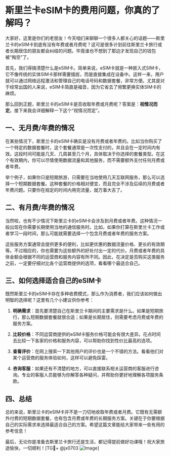 # 斯里兰卡eSIM卡的费用问题，你真的了解吗？

大家好，这里是你们的老朋友！今天咱们来聊聊一个很多人都关心的话题——斯里兰卡的eSIM卡到底有没有年费或者月费呢？这可是很多计划前往斯里兰卡旅行或者长期居住的朋友都会纠结的问题。毕竟谁也不想到了那边才发现自己的钱包被“掏空”了。

首先，我们得搞清楚什么是eSIM卡。简单来说，eSIM卡就是一种嵌入式SIM卡，它不像传统的实体SIM卡那样需要插拔，而是直接集成在设备中。这样一来，用户就可以通过网络远程激活和管理自己的电话号码和数据套餐，非常方便。尤其是对于经常出国的人来说，eSIM卡简直是福音，因为它省去了频繁更换实体SIM卡的麻烦。

那么回到正题，斯里兰卡的eSIM卡是否收取年费或月费呢？答案是：**视情况而定**。接下来我会详细解释一下这个“视情况而定”。

## 一、无月费/年费的情况

在某些情况下，斯里兰卡的eSIM卡确实是没有月费或者年费的。比如当你购买了一个特定的数据套餐时，这个套餐通常是一次性支付的，并且会在一定时间内有效。这段时间可能是几天、几周甚至几个月，具体取决于你选择的套餐类型。在这个有效期内，你可以尽情使用数据流量和其他服务，而不需要额外支付任何月费或者年费。

举个例子，如果你只是短期旅游，只需要在当地使用几天互联网服务，那么可以选择一个短期数据套餐。这种套餐的价格相对便宜，而且完全不涉及后续的月费或者年费问题。只要你在规定的时间内用完流量，就万事大吉了。

## 二、有月费/年费的情况

当然啦，也有不少情况下斯里兰卡的eSIM卡会涉及到月费或者年费。这种情况一般出现在你需要长期使用当地的通信服务时。比如，如果你打算在斯里兰卡工作或者学习一段时间，那么可能就需要选择一个包含月费或者年费的服务方案。

这些服务方案通常会提供更多的便利，比如更优惠的数据流量价格、更长的有效期等。不过相应的，你也需要为这些额外的好处付出一定的代价。月费或者年费的具体金额会根据不同的运营商和服务内容有所不同。因此，在决定是否购买这类服务之前，一定要仔细对比各个运营商提供的选项，看看哪个最适合自己。

## 三、如何选择适合自己的eSIM卡

既然斯里兰卡的eSIM卡存在多种收费模式，那么作为消费者，我们应该如何做出明智的选择呢？这里有几个小建议供你参考：

1. **明确需求**：首先要清楚自己在斯里兰卡期间的主要需求是什么。如果是短期旅行，那么短期数据套餐就很合适；如果是长期居住，则需要考虑月费或年费的服务方案。
   
2. **比较价格**：不同运营商提供的eSIM卡服务价格可能会有很大差异。花点时间去比较一下各家的价格和服务内容，可以帮助你找到性价比最高的选项。

3. **查看评价**：在网上搜索一下其他用户的评价也是一个不错的方法。看看他们对某个运营商的服务体验如何，这样可以避免踩雷。

4. **咨询客服**：如果还有不清楚的地方，可以直接联系相关运营商的客服进行咨询。专业的客服人员能够为你解答各种疑问，并帮助你更好地理解各项服务条款。

## 四、总结

总的来说，斯里兰卡的eSIM卡并不是一刀切地收取年费或者月费。它既有无需额外付费的短期数据套餐，也有包含月费或年费的长期服务方案。关键在于你要根据自己的实际需求来选择最适合自己的方案。希望这篇文章能给大家带来一些有用的参考信息！

最后，无论你是准备去斯里兰卡旅行还是生活，都记得提前做好功课哦！祝大家旅途愉快，一切顺利！[TG💪+ @jx0703 ![Image](https://github.com/user-attachments/assets/dbca1d08-cadb-493c-b0ec-ad6f7a83f270)]